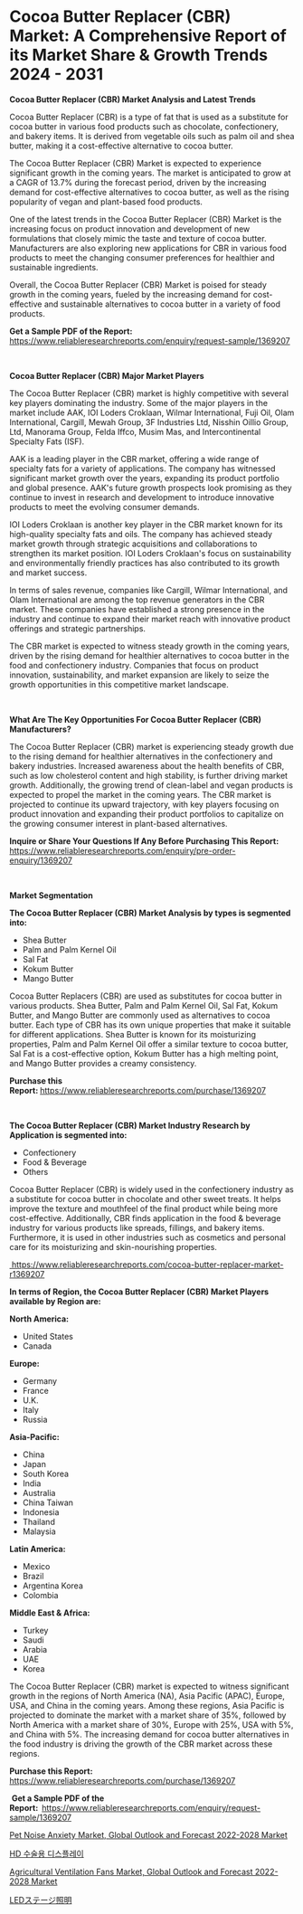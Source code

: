 <p><h1>Cocoa Butter Replacer (CBR) Market: A Comprehensive Report of its Market Share & Growth Trends 2024 - 2031</h1></p><p><strong>Cocoa Butter Replacer (CBR) Market Analysis and Latest Trends</strong></p>
<p><p>Cocoa Butter Replacer (CBR) is a type of fat that is used as a substitute for cocoa butter in various food products such as chocolate, confectionery, and bakery items. It is derived from vegetable oils such as palm oil and shea butter, making it a cost-effective alternative to cocoa butter.</p><p>The Cocoa Butter Replacer (CBR) Market is expected to experience significant growth in the coming years. The market is anticipated to grow at a CAGR of 13.7% during the forecast period, driven by the increasing demand for cost-effective alternatives to cocoa butter, as well as the rising popularity of vegan and plant-based food products.</p><p>One of the latest trends in the Cocoa Butter Replacer (CBR) Market is the increasing focus on product innovation and development of new formulations that closely mimic the taste and texture of cocoa butter. Manufacturers are also exploring new applications for CBR in various food products to meet the changing consumer preferences for healthier and sustainable ingredients.</p><p>Overall, the Cocoa Butter Replacer (CBR) Market is poised for steady growth in the coming years, fueled by the increasing demand for cost-effective and sustainable alternatives to cocoa butter in a variety of food products.</p></p>
<p><strong>Get a Sample PDF of the Report:&nbsp;</strong> <a href="https://www.reliableresearchreports.com/enquiry/request-sample/1369207">https://www.reliableresearchreports.com/enquiry/request-sample/1369207</a></p>
<p>&nbsp;</p>
<p><strong>Cocoa Butter Replacer (CBR) Major Market Players</strong></p>
<p><p>The Cocoa Butter Replacer (CBR) market is highly competitive with several key players dominating the industry. Some of the major players in the market include AAK, IOI Loders Croklaan, Wilmar International, Fuji Oil, Olam International, Cargill, Mewah Group, 3F Industries Ltd, Nisshin Oillio Group, Ltd, Manorama Group, Felda Iffco, Musim Mas, and Intercontinental Specialty Fats (ISF).</p><p>AAK is a leading player in the CBR market, offering a wide range of specialty fats for a variety of applications. The company has witnessed significant market growth over the years, expanding its product portfolio and global presence. AAK's future growth prospects look promising as they continue to invest in research and development to introduce innovative products to meet the evolving consumer demands.</p><p>IOI Loders Croklaan is another key player in the CBR market known for its high-quality specialty fats and oils. The company has achieved steady market growth through strategic acquisitions and collaborations to strengthen its market position. IOI Loders Croklaan's focus on sustainability and environmentally friendly practices has also contributed to its growth and market success.</p><p>In terms of sales revenue, companies like Cargill, Wilmar International, and Olam International are among the top revenue generators in the CBR market. These companies have established a strong presence in the industry and continue to expand their market reach with innovative product offerings and strategic partnerships.</p><p>The CBR market is expected to witness steady growth in the coming years, driven by the rising demand for healthier alternatives to cocoa butter in the food and confectionery industry. Companies that focus on product innovation, sustainability, and market expansion are likely to seize the growth opportunities in this competitive market landscape.</p></p>
<p>&nbsp;</p>
<p><strong>What Are The Key Opportunities For Cocoa Butter Replacer (CBR) Manufacturers?</strong></p>
<p><p>The Cocoa Butter Replacer (CBR) market is experiencing steady growth due to the rising demand for healthier alternatives in the confectionery and bakery industries. Increased awareness about the health benefits of CBR, such as low cholesterol content and high stability, is further driving market growth. Additionally, the growing trend of clean-label and vegan products is expected to propel the market in the coming years. The CBR market is projected to continue its upward trajectory, with key players focusing on product innovation and expanding their product portfolios to capitalize on the growing consumer interest in plant-based alternatives.</p></p>
<p><strong>Inquire or Share Your Questions If Any Before Purchasing This Report:</strong> <a href="https://www.reliableresearchreports.com/enquiry/pre-order-enquiry/1369207">https://www.reliableresearchreports.com/enquiry/pre-order-enquiry/1369207</a></p>
<p>&nbsp;</p>
<p><strong>Market Segmentation</strong></p>
<p><strong>The Cocoa Butter Replacer (CBR) Market Analysis by types is segmented into:</strong></p>
<p><ul><li>Shea Butter</li><li>Palm and Palm Kernel Oil</li><li>Sal Fat</li><li>Kokum Butter</li><li>Mango Butter</li></ul></p>
<p><p>Cocoa Butter Replacers (CBR) are used as substitutes for cocoa butter in various products. Shea Butter, Palm and Palm Kernel Oil, Sal Fat, Kokum Butter, and Mango Butter are commonly used as alternatives to cocoa butter. Each type of CBR has its own unique properties that make it suitable for different applications. Shea Butter is known for its moisturizing properties, Palm and Palm Kernel Oil offer a similar texture to cocoa butter, Sal Fat is a cost-effective option, Kokum Butter has a high melting point, and Mango Butter provides a creamy consistency.</p></p>
<p><strong>Purchase this Report:&nbsp;</strong><a href="https://www.reliableresearchreports.com/purchase/1369207">https://www.reliableresearchreports.com/purchase/1369207</a></p>
<p>&nbsp;</p>
<p><strong>The Cocoa Butter Replacer (CBR) Market Industry Research by Application is segmented into:</strong></p>
<p><ul><li>Confectionery</li><li>Food & Beverage</li><li>Others</li></ul></p>
<p><p>Cocoa Butter Replacer (CBR) is widely used in the confectionery industry as a substitute for cocoa butter in chocolate and other sweet treats. It helps improve the texture and mouthfeel of the final product while being more cost-effective. Additionally, CBR finds application in the food & beverage industry for various products like spreads, fillings, and bakery items. Furthermore, it is used in other industries such as cosmetics and personal care for its moisturizing and skin-nourishing properties.</p></p>
<p><a href="https://www.reliableresearchreports.com/cocoa-butter-replacer-market-r1369207">&nbsp;https://www.reliableresearchreports.com/cocoa-butter-replacer-market-r1369207</a></p>
<p><strong>In terms of Region, the Cocoa Butter Replacer (CBR) Market Players available by Region are:</strong></p>
<p>
    <p> <strong> North America: </strong>
        <ul>
            <li>United States</li>
            <li>Canada</li>
        </ul>
        </p> 
    <p> <strong> Europe: </strong>
        <ul>
            <li>Germany</li>
            <li>France</li>
            <li>U.K.</li>
            <li>Italy</li>
            <li>Russia</li>
        </ul>
        </p> 
    <p> <strong> Asia-Pacific: </strong>
        <ul>
            <li>China</li>
            <li>Japan</li>
            <li>South Korea</li>
            <li>India</li>
            <li>Australia</li>
            <li>China Taiwan</li>
            <li>Indonesia</li>
            <li>Thailand</li>
            <li>Malaysia</li>
        </ul>
        </p> 
    <p> <strong> Latin America: </strong>
        <ul>
            <li>Mexico</li>
            <li>Brazil</li>
            <li>Argentina Korea</li>
            <li>Colombia</li>
        </ul>
        </p> 
    <p> <strong> Middle East & Africa: </strong>
        <ul>
            <li>Turkey</li>
            <li>Saudi</li>
            <li>Arabia</li>
            <li>UAE</li>
            <li>Korea</li>
        </ul>
    </p>
    </p>
<p><p>The Cocoa Butter Replacer (CBR) market is expected to witness significant growth in the regions of North America (NA), Asia Pacific (APAC), Europe, USA, and China in the coming years. Among these regions, Asia Pacific is projected to dominate the market with a market share of 35%, followed by North America with a market share of 30%, Europe with 25%, USA with 5%, and China with 5%. The increasing demand for cocoa butter alternatives in the food industry is driving the growth of the CBR market across these regions.</p></p>
<p><strong>Purchase this Report: </strong><a href="https://www.reliableresearchreports.com/purchase/1369207">https://www.reliableresearchreports.com/purchase/1369207</a></p>
<p>&nbsp;<strong>Get a Sample PDF of the Report:&nbsp;&nbsp;</strong><a href="https://www.reliableresearchreports.com/enquiry/request-sample/1369207">https://www.reliableresearchreports.com/enquiry/request-sample/1369207</a></p>
<p><strong></strong></p>
<p><p><a href="https://github.com/drzsklfn31/Market-Research-Report-List-1/blob/main/pet-noise-anxiety-market-global-outlook-and-forecast-2022-2028-market.md">Pet Noise Anxiety Market, Global Outlook and Forecast 2022-2028 Market</a></p><p><a href="https://github.com/mofijurk071/Market-Research-Report-List-1/blob/main/6458874125417.md">HD 수술용 디스플레이</a></p><p><a href="https://github.com/HowardRosedgXXfd/Market-Research-Report-List-1/blob/main/agricultural-ventilation-fans-market-global-outlook-and-forecast-2022-2028-market.md">Agricultural Ventilation Fans Market, Global Outlook and Forecast 2022-2028 Market</a></p><p><a href="https://github.com/AhmadMann1950/Market-Research-Report-List-2/blob/main/4207111123796.md">LEDステージ照明</a></p></p>